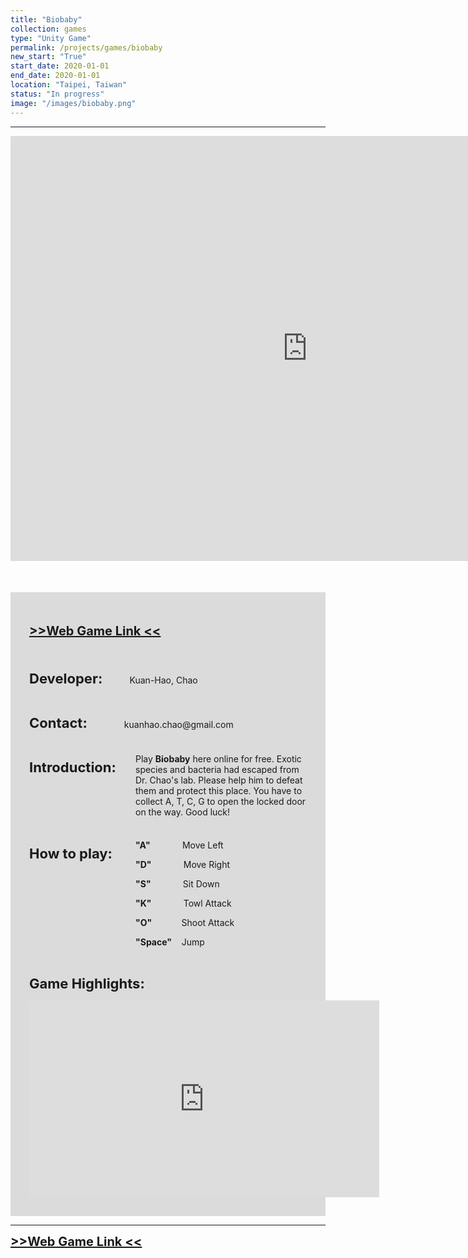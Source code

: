 ```yaml
---
title: "Biobaby"
collection: games
type: "Unity Game"
permalink: /projects/games/biobaby
new_start: "True"
start_date: 2020-01-01
end_date: 2020-01-01
location: "Taipei, Taiwan"
status: "In progress"
image: "/images/biobaby.png"
---
```


---

<iframe src="https://storage.googleapis.com/kuanhao.nctu.me/biobaby/index_full.html" width="950" height="680" style="border:none;" scrolling="no"></iframe>


<div style="background-color: #dbdbdb; padding: 30px; margin-top:50px">
  <p style="font-size:20px"> <a href="https://storage.googleapis.com/kuanhao.nctu.me/biobaby/index_full.html" target="_blank"><b> >>Web Game Link << </b></a></p>
  <br>
  <p> <b style="font-size: 22px">Developer:</b> &nbsp; &nbsp; &nbsp; &nbsp; &nbsp; Kuan-Hao, Chao</p>
  <br>
  <p> <b style="font-size: 22px">Contact:</b> &nbsp; &nbsp; &nbsp; &nbsp; &nbsp; &nbsp; &nbsp; kuanhao.chao@gmail.com</p>
  <br>
  <p style=" margin-bottom: 10px;"> <b style="font-size: 22px;">Introduction:</b></p>
  <p  style="margin-left: 170px; margin-top: -45px">Play <b>Biobaby</b> here online for free. Exotic species and bacteria had escaped from Dr. Chao's lab. Please help him to defeat them and protect this place. You have to collect A, T, C, G to open the locked door on the way. Good luck!</p>
  <br>
  <p style=" margin-bottom: 10px;"> <b style="font-size: 22px;">How to play:</b></p>
  <p  style="margin-left: 170px; margin-top: -45px"><b>"A"</b> &nbsp;&nbsp;&nbsp;&nbsp;&nbsp;&nbsp;&nbsp;&nbsp;&nbsp;&nbsp;&nbsp; Move Left</p>
  <p style="margin-left: 170px;"><b>"D"</b> &nbsp;&nbsp;&nbsp;&nbsp;&nbsp;&nbsp;&nbsp;&nbsp;&nbsp;&nbsp;&nbsp; Move Right</p>
  <p style="margin-left: 170px;"><b>"S"</b> &nbsp;&nbsp;&nbsp;&nbsp;&nbsp;&nbsp;&nbsp;&nbsp;&nbsp;&nbsp;&nbsp; Sit Down</p>
  <p style="margin-left: 170px;"><b>"K"</b> &nbsp;&nbsp;&nbsp;&nbsp;&nbsp;&nbsp;&nbsp;&nbsp;&nbsp;&nbsp;&nbsp; Towl Attack</p>
  <p style="margin-left: 170px;"><b>"O"</b> &nbsp;&nbsp;&nbsp;&nbsp;&nbsp;&nbsp;&nbsp;&nbsp;&nbsp;&nbsp;&nbsp;Shoot Attack</p>
  <p style="margin-left: 170px;"><b>"Space"</b> &nbsp;&nbsp; Jump</p>
  <br>
  <p> <b style="font-size: 22px">Game Highlights:</b></p>
  <iframe width="560" height="315" src="https://www.youtube.com/embed/L4wPfSFFKYY" frameborder="0" allow="accelerometer; autoplay; clipboard-write; encrypted-media; gyroscope; picture-in-picture" allowfullscreen></iframe>
</div>

---

<a style="font-size:20px" href="https://storage.googleapis.com/kuanhao.nctu.me/biobaby/index_full.html" target="_blank"><b> >>Web Game Link << </b></a>
